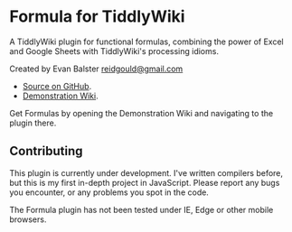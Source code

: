 # Formula for TiddlyWiki

A TiddlyWiki plugin for functional formulas, combining the power of Excel and Google Sheets with TiddlyWiki's processing idioms.

Created by Evan Balster <reidgould@gmail.com>

* [Source on GitHub](https://github.com/EvanBalster/TiddlyWikiFormula).
* [Demonstration Wiki](http://evanbalster.com/tiddlywiki/formulas.html).

Get Formulas by opening the Demonstration Wiki and navigating to the plugin there.


## Contributing

This plugin is currently under development.  I've written compilers before, but this is my first in-depth project in JavaScript.  Please report any bugs you encounter, or any problems you spot in the code.

The Formula plugin has not been tested under IE, Edge or other mobile browsers.
